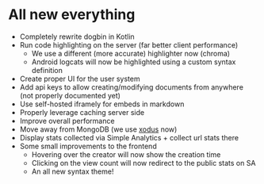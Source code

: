 # All new everything
* Completely rewrite dogbin in Kotlin
* Run code highlighting on the server (far better client performance)
    * We use a different (more accurate) highlighter now (chroma)
    * Android logcats will now be highlighted using a custom syntax definition
* Create proper UI for the user system
* Add api keys to allow creating/modifying documents from anywhere (not properly documented yet)
* Use self-hosted iframely for embeds in markdown
* Properly leverage caching server side
* Improve overall performance
* Move away from MongoDB (we use [xodus](https://github.com/jetbrains/xodus) now)
* Display stats collected via Simple Analytics + collect url stats there
* Some small improvements to the frontend
    * Hovering over the creator will now show the creation time
    * Clicking on the view count will now redirect to the public stats on SA
    * An all new syntax theme!